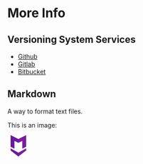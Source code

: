 # More Info

## Versioning System Services

- [Github](https://github.com/)
- [Gitlab](https://gitlab.com/)
- [Bitbucket](https://bitbucket.org/)

## Markdown

A way to format text files.

This is an image:

![logo](https://github.com/adam-p/markdown-here/raw/master/src/common/images/icon48.png "Logo Title Text 1")


